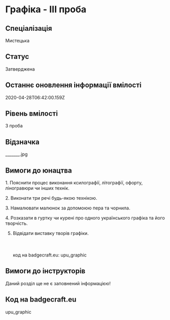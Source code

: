 # Графіка - ІІІ проба

## Спеціалізація

Мистецька

## Статус

Затверджена

## Останнє оновлення інформації вмілості

2020-04-28T06:42:00.159Z

## Рівень вмілості

3 проба

## Відзначка

_______.jpg

## Вимоги до юнацтва

<p>1. Пояснити процес виконання ксилографії, літографії, офорту,
ліногравюри чи інших технік.</p>

<p>2. Виконати три речі будь-якою технікою.</p>

<p>3. Намалювати малюнок за допомоюю пера та чорнила.</p>

<p>4. Розказати в гуртку чи курені про одного українського графіка
та його творчість.</p>

5. Відвідати виставку творів графіки.<br><br><br><br>код на badgecraft.eu: upu_graphic<br>

## Вимоги до інструкторів

Даний розділ ще не є заповнений інформацією!

## Код на badgecraft.eu

upu_graphic